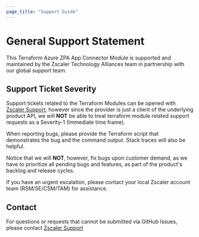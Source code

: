 ```yaml
---
page_title: "Support Guide"
---
```


# General Support Statement

This Terraform Azure ZPA App Connector Module is supported and maintained by the Zscaler Technology Alliances team in partnership with our global support team.

## Support Ticket Severity

Support tickets related to the Terraform Modules can be opened with [Zscaler Support](https://help.zscaler.com/login-tickets), however since the provider is just a client of the underlying product API, we will **NOT** be able to treat terraform module related support requests as a Severity-1 (Immediate time frame).

When reporting bugs, please provide the Terraform script that demonstrates the bug and the command output. Stack traces will also be helpful.

Notice that we will **NOT**, however, fix bugs upon customer demand, as we have to prioritize all pending bugs and features, as part of the product's backlog and release cycles.

If you have an urgent escalation, please contact your local Zscaler account team (RSM/SE/CSM/TAM) for assistance.

## Contact

For questions or requests that cannot be submitted via GitHub Issues, please contact [Zscaler Support](https://help.zscaler.com/submit-ticket-links)
